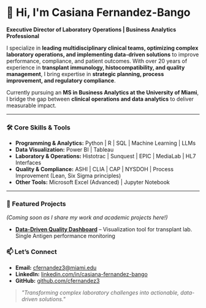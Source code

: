 # 👋 Hi, I'm Casiana Fernandez-Bango

**Executive Director of Laboratory Operations | Business Analytics Professional**  

I specialize in **leading multidisciplinary clinical teams, optimizing complex laboratory operations, and implementing data-driven solutions** to improve performance, compliance, and patient outcomes. With over 20 years of experience in **transplant immunology, histocompatibility, and quality management**, I bring expertise in **strategic planning, process improvement, and regulatory compliance**.  

Currently pursuing an **MS in Business Analytics at the University of Miami**, I bridge the gap between **clinical operations and data analytics** to deliver measurable impact.

---

### 🛠 Core Skills & Tools
- **Programming & Analytics:** Python | R | SQL | Machine Learning | LLMs  
- **Data Visualization:** Power BI | Tableau  
- **Laboratory & Operations:** Histotrac | Sunquest | EPIC | MediaLab | HL7 Interfaces  
- **Quality & Compliance:** ASHI | CLIA | CAP | NYSDOH | Process Improvement (Lean, Six Sigma principles)  
- **Other Tools:** Microsoft Excel (Advanced) | Jupyter Notebook  

---

### 🚀 Featured Projects
*(Coming soon as I share my work and academic projects here!)*  
- **[Data-Driven Quality Dashboard](#)** – Visualization tool for transplant lab.  Single Antigen performance monitoring  


### 📫 Let’s Connect
- **Email:** cfernandez3@miami.edu  
- **LinkedIn:** [linkedin.com/in/casiana-fernandez-bango](https://linkedin.com/in/casiana-fernandez-bango)  
- **GitHub:** [github.com/cfernandez3](https://github.com/cfernandez3)  

> *"Transforming complex laboratory challenges into actionable, data-driven solutions."*
